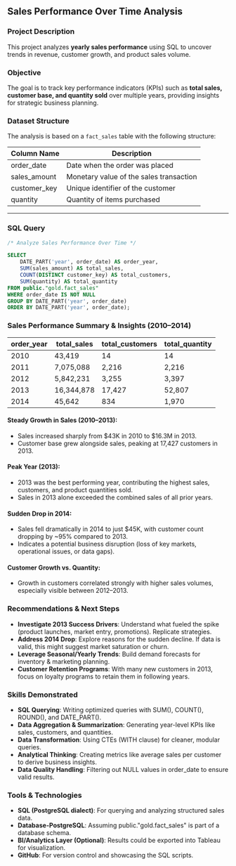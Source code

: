 
## Sales Performance Over Time Analysis

###  Project Description
This project analyzes **yearly sales performance** using SQL to uncover trends in revenue, customer growth, and product sales volume.
### Objective
The goal is to track key performance indicators (KPIs) such as **total sales, customer base, and quantity sold** over multiple years, providing insights for strategic business planning.

### Dataset Structure
The analysis is based on a `fact_sales` table with the following structure:

| Column Name     | Description                                |
|-----------------|--------------------------------------------|
| order_date      | Date when the order was placed             |
| sales_amount    | Monetary value of the sales transaction    |
| customer_key    | Unique identifier of the customer          |
| quantity        | Quantity of items purchased                |

---

### SQL Query
```sql
/* Analyze Sales Performance Over Time */

SELECT 
    DATE_PART('year', order_date) AS order_year,
    SUM(sales_amount) AS total_sales,
    COUNT(DISTINCT customer_key) AS total_customers,
    SUM(quantity) AS total_quantity
FROM public."gold.fact_sales"
WHERE order_date IS NOT NULL
GROUP BY DATE_PART('year', order_date)
ORDER BY DATE_PART('year', order_date);
```
### Sales Performance Summary & Insights (2010–2014) 

| order_year | total_sales | total_customers | total_quantity |
|------------|-------------|-----------------|----------------|
| 2010       | 43,419      | 14              | 14             |
| 2011       | 7,075,088   | 2,216           | 2,216          |
| 2012       | 5,842,231   | 3,255           | 3,397          |
| 2013       | 16,344,878  | 17,427          | 52,807         |
| 2014       | 45,642      | 834             | 1,970          |

#### **Steady Growth in Sales (2010–2013):**
- Sales increased sharply from $43K in 2010 to $16.3M in 2013.
- Customer base grew alongside sales, peaking at 17,427 customers in 2013.
#### **Peak Year (2013):**
- 2013 was the best performing year, contributing the highest sales, customers, and product quantities sold.
- Sales in 2013 alone exceeded the combined sales of all prior years.
#### **Sudden Drop in 2014:**
- Sales fell dramatically in 2014 to just $45K, with customer count dropping by ~95% compared to 2013.
- Indicates a potential business disruption (loss of key markets, operational issues, or data gaps).
#### **Customer Growth vs. Quantity:**
- Growth in customers correlated strongly with higher sales volumes, especially visible between 2012–2013.
### Recommendations & Next Steps
- **Investigate 2013 Success Drivers**: Understand what fueled the spike (product launches, market entry, promotions). Replicate strategies.
- **Address 2014 Drop**: Explore reasons for the sudden decline. If data is valid, this might suggest market saturation or churn.
- **Leverage Seasonal/Yearly Trends**: Build demand forecasts for inventory & marketing planning.
- **Customer Retention Programs**: With many new customers in 2013, focus on loyalty programs to retain them in following years.
### Skills Demonstrated
- **SQL Querying**: Writing optimized queries with SUM(), COUNT(), ROUND(), and DATE_PART().
- **Data Aggregation & Summarization**: Generating year-level KPIs like sales, customers, and quantities.
- **Data Transformation**: Using CTEs (WITH clause) for cleaner, modular queries.
- **Analytical Thinking**: Creating metrics like average sales per customer to derive business insights.
- **Data Quality Handling**:  Filtering out NULL values in order_date to ensure valid results.
### Tools & Technologies
- **SQL (PostgreSQL dialect)**: For querying and analyzing structured sales data.
- **Database-PostgreSQL**: Assuming public."gold.fact_sales" is part of a database schema.
- **BI/Analytics Layer (Optional)**: Results could be exported into Tableau for visualization.
- **GitHub**: For version control and showcasing the SQL scripts.
